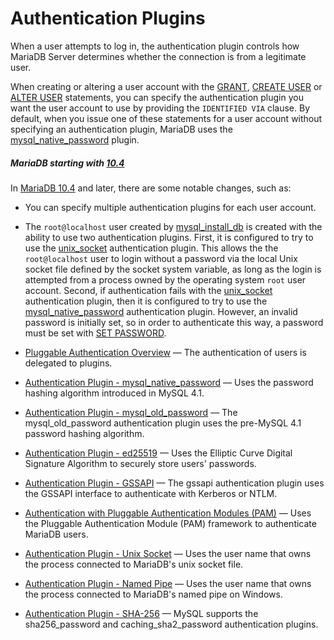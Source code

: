 # Authentication Plugins

When a user attempts to log in, the authentication plugin controls how MariaDB Server determines whether the connection is from a legitimate user.

When creating or altering a user account with the [GRANT](/sql-statements-structure/sql-statements/account-management-sql-commands/grant), [CREATE USER](/sql-statements-structure/sql-statements/account-management-sql-commands/create-user) or [ALTER USER](/sql-statements-structure/sql-statements/account-management-sql-commands/alter-user) statements, you can specify the authentication plugin you want the user account to use by providing the `IDENTIFIED VIA` clause. By default, when you issue one of these statements for a user account without specifying an authentication plugin, MariaDB uses the [mysql_native_password](/columns-storage-engines-and-plugins/plugins/authentication-plugins/authentication-plugin-mysql_native_password) plugin.

##### MariaDB starting with [10.4](/kb/en/what-is-mariadb-104/)

In [MariaDB 10.4](/kb/en/what-is-mariadb-104/) and later, there are some notable changes, such as:

- You can specify multiple authentication plugins for each user account.
- The `root@localhost` user created by [mysql_install_db](/clients-utilities/mysql_install_db) is created with the ability to use two authentication plugins. First, it is configured to try to use the [unix_socket](/columns-storage-engines-and-plugins/plugins/authentication-plugins/authentication-plugin-unix-socket) authentication plugin. This allows the the `root@localhost` user to login without a password via the local Unix socket file defined by the <a undefined>socket</a> system variable, as long as the login is attempted from a process owned by the operating system `root` user account. Second, if authentication fails with the [unix_socket](/columns-storage-engines-and-plugins/plugins/authentication-plugins/authentication-plugin-unix-socket) authentication plugin, then it is configured to try to use the [mysql_native_password](/columns-storage-engines-and-plugins/plugins/authentication-plugins/authentication-plugin-mysql_native_password) authentication plugin. However, an invalid password is initially set, so in order to authenticate this way, a password must be set with [SET PASSWORD](/sql-statements-structure/sql-statements/account-management-sql-commands/set-password).

- [Pluggable Authentication Overview](/columns-storage-engines-and-plugins/plugins/authentication-plugins/pluggable-authentication-overview/) — The authentication of users is delegated to plugins.
- [Authentication Plugin - mysql_native_password](/columns-storage-engines-and-plugins/plugins/authentication-plugins/authentication-plugin-mysql_native_password/) — Uses the password hashing algorithm introduced in MySQL 4.1.
- [Authentication Plugin - mysql_old_password](/columns-storage-engines-and-plugins/plugins/authentication-plugins/authentication-plugin-mysql_old_password/) — The mysql_old_password authentication plugin uses the pre-MySQL 4.1 password hashing algorithm.
- [Authentication Plugin - ed25519](/columns-storage-engines-and-plugins/plugins/authentication-plugins/authentication-plugin-ed25519/) — Uses the Elliptic Curve Digital Signature Algorithm to securely store users' passwords.
- [Authentication Plugin - GSSAPI](/columns-storage-engines-and-plugins/plugins/authentication-plugins/authentication-plugin-gssapi/) — The gssapi authentication plugin uses the GSSAPI interface to authenticate with Kerberos or NTLM.
- [Authentication with Pluggable Authentication Modules (PAM)](/columns-storage-engines-and-plugins/plugins/authentication-plugins/authentication-with-pluggable-authentication-modules-pam/) — Uses the Pluggable Authentication Module (PAM) framework to authenticate MariaDB users.
- [Authentication Plugin - Unix Socket](/columns-storage-engines-and-plugins/plugins/authentication-plugins/authentication-plugin-unix-socket/) — Uses the user name that owns the process connected to MariaDB's unix socket file.
- [Authentication Plugin - Named Pipe](/columns-storage-engines-and-plugins/plugins/authentication-plugins/authentication-plugin-named-pipe/) — Uses the user name that owns the process connected to MariaDB's named pipe on Windows.
- [Authentication Plugin - SHA-256](/columns-storage-engines-and-plugins/plugins/authentication-plugins/authentication-plugin-sha-256/) — MySQL supports the sha256_password and caching_sha2_password authentication plugins.
